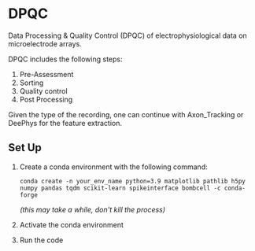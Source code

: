# DPQC
Data Processing &amp; Quality Control (DPQC) of electrophysiological data on microelectrode arrays.

DPQC includes the following steps:

1. Pre-Assessment
2. Sorting
3. Quality control
4. Post Processing

Given the type of the recording, one can continue with Axon_Tracking or DeePhys for the feature extraction.



## Set Up
1. Create a conda environment with the following command:

   `conda create -n your_env_name python=3.9 matplotlib pathlib h5py numpy pandas tqdm scikit-learn spikeinterface bombcell -c conda-forge`

   _(this may take a while, don't kill the process)_

4. Activate the conda environment
5. Run the code
